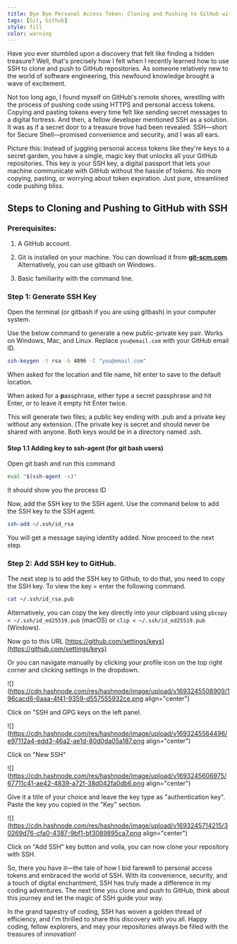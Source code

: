 ```yaml
---
title: Bye Bye Personal Access Token; Cloning and Pushing to GitHub with SSH
tags: [Git, Github]
style: fill
color: warning
---
```



Have you ever stumbled upon a discovery that felt like finding a hidden treasure? Well, that's precisely how I felt when I recently learned how to use SSH to clone and push to GitHub repositories. As someone relatively new to the world of software engineering, this newfound knowledge brought a wave of excitement.

Not too long ago, I found myself on GitHub's remote shores, wrestling with the process of pushing code using HTTPS and personal access tokens. Copying and pasting tokens every time felt like sending secret messages to a digital fortress. And then, a fellow developer mentioned SSH as a solution. It was as if a secret door to a treasure trove had been revealed. SSH—short for Secure Shell—promised convenience and security, and I was all ears.

Picture this: Instead of juggling personal access tokens like they're keys to a secret garden, you have a single, magic key that unlocks all your GitHub repositories. This key is your SSH key, a digital passport that lets your machine communicate with GitHub without the hassle of tokens. No more copying, pasting, or worrying about token expiration. Just pure, streamlined code pushing bliss.

## Steps to Cloning and Pushing to GitHub with SSH

### Prerequisites:

1. A GitHub account.
    
2. Git is installed on your machine. You can download it from [**git-scm.com**](http://git-scm.com). Alternatively, you can use gitbash on Windows.
    
3. Basic familiarity with the command line.
    

### Step 1: Generate SSH Key

Open the terminal (or gitbash if you are using gitbash) in your computer system.

Use the below command to generate a new public-private key pair. Works on Windows, Mac, and Linux. Replace `you@email.com` with your GitHub email ID.

```bash
ssh-keygen -t rsa -b 4096 -C "you@email.com"
```

When asked for the location and file name, hit enter to save to the default location.

When asked for a **p**assphrase, either type a secret passphrase and hit Enter, or to leave it empty hit Enter twice.

This will generate two files; a public key ending with .pub and a private key without any extension. (The private key is secret and should never be shared with anyone. Both keys would be in a directory named .ssh.

#### Step 1.1 Adding key to ssh-agent (for git bash users)

Open git bash and run this command

```bash
eval "$(ssh-agent -s)"
```

It should show you the process ID

Now, add the SSH key to the SSH agent. Use the command below to add the SSH key to the SSH agent.

```bash
ssh-add ~/.ssh/id_rsa
```

You will get a message saying identity added. Now proceed to the next step.

### Step 2: Add SSH key to GitHub.

The next step is to add the SSH key to Github, to do that, you need to copy the SSH key. To view the key = enter the following command.

```bash
cat ~/.ssh/id_rsa.pub
```

Alternatively, you can copy the key directly into your clipboard using `pbcopy < ~/.ssh/id_ed25519.pub` (macOS) or `clip < ~/.ssh/id_ed25519.pub` (Windows).

Now go to this URL [https://github.com/settings/keys](https://github.com/settings/keys)

Or you can navigate manually by clicking your profile icon on the top right corner and clicking settings in the dropdown.

![](https://cdn.hashnode.com/res/hashnode/image/upload/v1693245508909/196cacd6-6aaa-4f41-9359-d557555932ce.png align="center")

Click on "SSH and GPG keys on the left panel.

![](https://cdn.hashnode.com/res/hashnode/image/upload/v1693245564496/e97112a4-edd3-46a2-ae1d-80d0da05a187.png align="center")

Click on "New SSH"

![](https://cdn.hashnode.com/res/hashnode/image/upload/v1693245606975/67711c41-ae42-4839-a72f-38d042fa0db6.png align="center")

Give it a title of your choice and leave the key type as "authentication key". Paste the key you copied in the "Key" section.

![](https://cdn.hashnode.com/res/hashnode/image/upload/v1693245714215/30269d76-cfa0-4387-9bf1-bf3089895ca7.png align="center")

Click on "Add SSH" key button and voila, you can now clone your repository with SSH.

So, there you have it—the tale of how I bid farewell to personal access tokens and embraced the world of SSH. With its convenience, security, and a touch of digital enchantment, SSH has truly made a difference in my coding adventures. The next time you clone and push to GitHub, think about this journey and let the magic of SSH guide your way.

In the grand tapestry of coding, SSH has woven a golden thread of efficiency, and I'm thrilled to share this discovery with you all. Happy coding, fellow explorers, and may your repositories always be filled with the treasures of innovation!

